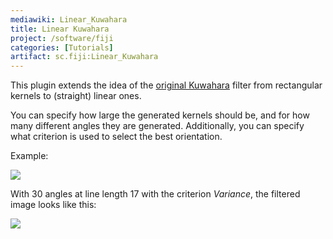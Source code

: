 ```yaml
---
mediawiki: Linear_Kuwahara
title: Linear Kuwahara
project: /software/fiji
categories: [Tutorials]
artifact: sc.fiji:Linear_Kuwahara
---
```


This plugin extends the idea of the [original Kuwahara](https://imagej.net/ij/plugins/kuwahara.html) filter from rectangular kernels to (straight) linear ones.

You can specify how large the generated kernels should be, and for how many different angles they are generated. Additionally, you can specify what criterion is used to select the best orientation.

Example:

![](/media/plugins/noisy-lines.png)

With 30 angles at line length 17 with the criterion *Variance*, the filtered image looks like this:

![](/media/plugins/noisy-lines-kuwahara.png)

 
